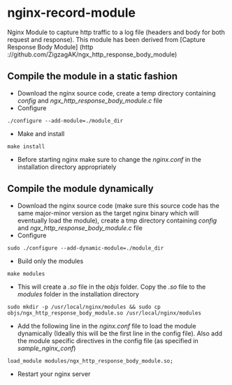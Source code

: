 # nginx-record-module
Nginx Module to capture http traffic to a log file (headers and body for both request and response). This module has been derived from [Capture Response Body Module] (http ://github.com/ZigzagAK/ngx_http_response_body_module)

## Compile the module in a static fashion

- Download the nginx source code, create a temp directory containing *config* and *ngx_http_response_body_module.c* file
- Configure
```
./configure --add-module=./module_dir
```
- Make and install
```
make install
```
- Before starting nginx make sure to change the *nginx.conf* in the installation directory appropriately


## Compile the module dynamically

- Download the nginx source code (make sure this source code has the same major-minor version as the target nginx binary which will eventually load the module), create a tmp directory containing *config* and *ngx_http_response_body_module.c* file
- Configure
```
sudo ./configure --add-dynamic-module=./module_dir
```
- Build only the modules
```
make modules
```
- This will create a *.so* file in the *objs* folder. Copy the *.so* file to the *modules* folder in the installation directory
```
sudo mkdir -p /usr/local/nginx/modules && sudo cp objs/ngx_http_response_body_module.so /usr/local/nginx/modules
```
- Add the following line in the *nginx.conf* file to load the module dynamically (Ideally this will be the first line in the config file).
Also add the module specific directives in the config file (as specified in *sample_nginx_conf*)
```
load_module modules/ngx_http_response_body_module.so;
```
- Restart your nginx server
